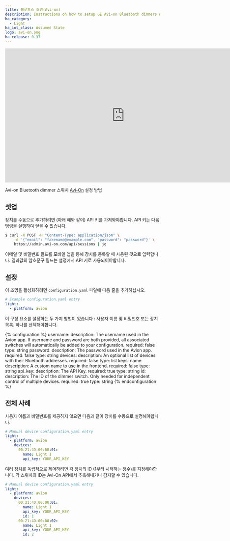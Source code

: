 ```yaml
---
title: 블루투스 조명(Avi-on)
description: Instructions on how to setup GE Avi-on Bluetooth dimmers within Home Assistant.
ha_category:
  - Light
ha_iot_class: Assumed State
logo: avi-on.png
ha_release: 0.37
---
```


<div class='videoWrapper'>
<iframe width="776" height="437" src="https://www.youtube.com/embed/5eJ4ZBeRrT8" frameborder="0" allow="accelerometer; autoplay; encrypted-media; gyroscope; picture-in-picture" allowfullscreen></iframe>
</div>

Avi-on Bluetooth dimmer 스위치 [Avi-On](https://avi-on.com/) 설정 방법

## 셋업

장치를 수동으로 추가하려면 (아래 예와 같이) API 키를 가져와야합니다. API 키는 다음 명령을 실행하여 얻을 수 있습니다.

```bash
$ curl -X POST -H "Content-Type: application/json" \
    -d '{"email": "fakename@example.com", "password": "password"}' \
    https://admin.avi-on.com/api/sessions | jq
```

이메일 및 비밀번호 필드를 모바일 앱을 통해 장치를 등록할 때 사용된 것으로 입력합니다. 결과값의 암호문구 필드는 설정에서 API 키로 사용되어야합니다.

## 설정

이 조명을 활성화하려면 `configuration.yaml` 파일에 다음 줄을 추가하십시오.

```yaml
# Example configuration.yaml entry
light:
  - platform: avion
```

이 구성 요소를 설정하는 두 가지 방법이 있습니다 : 사용자 이름 및 비밀번호 또는 장치 목록. 하나를 선택해야합니다.

{% configuration %}
username:
  description: The username used in the Avion app. If username and password are both provided, all associated switches will automatically be added to your configuration.
  required: false
  type: string
password:
  description: The password used in the Avion app.
  required: false
  type: string
devices:
  description: An optional list of devices with their Bluetooth addresses.
  required: false
  type: list
  keys:
    name:
      description: A custom name to use in the frontend.
      required: false
      type: string
    api_key:
      description: The API Key.
      required: true
      type: string
    id:
      description: The ID of the dimmer switch. Only needed for independent control of multiple devices.
      required: true
      type: string
{% endconfiguration %}

## 전체 사례

사용자 이름과 비밀번호를 제공하지 않으면 다음과 같이 장치를 수동으로 설정해야합니다.

```yaml
# Manual device configuration.yaml entry
light:
  - platform: avion
    devices:
      00:21:4D:00:00:01:
        name: Light 1
        api_key: YOUR_API_KEY
```

여러 장치를 독립적으로 제어하려면 각 장치의 ID (1부터 시작하는 정수)를 지정해야합니다. 각 스위치의 ID는 Avi-On API에서 추측해내거나 감지할 수 있습니다.

```yaml
# Manual device configuration.yaml entry
light:
  - platform: avion
    devices:
      00:21:4D:00:00:01:
        name: Light 1
        api_key: YOUR_API_KEY
        id: 1
      00:21:4D:00:00:02:
        name: Light 1
        api_key: YOUR_API_KEY
        id: 2
```
